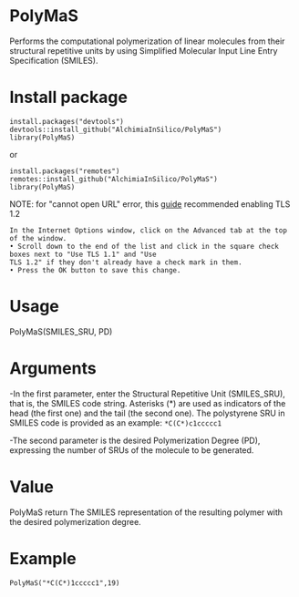 # PolyMaS
Performs the computational polymerization of linear molecules from their structural repetitive units by using Simplified Molecular Input Line Entry Specification (SMILES).

# Install package

```
install.packages("devtools")
devtools::install_github("AlchimiaInSilico/PolyMaS")
library(PolyMaS)
```

or 

```
install.packages("remotes")
remotes::install_github("AlchimiaInSilico/PolyMaS")
library(PolyMaS)
```

NOTE: for "cannot open URL" error, this [guide](https://www.fnbky.com/TLS1_2TroubleShootingGuide.pdf) recommended enabling TLS 1.2

```
In the Internet Options window, click on the Advanced tab at the top of the window.
• Scroll down to the end of the list and click in the square check boxes next to "Use TLS 1.1" and "Use
TLS 1.2" if they don't already have a check mark in them. 
• Press the OK button to save this change.
```

# Usage
PolyMaS(SMILES_SRU, PD)

# Arguments
-In the first parameter, enter the Structural Repetitive Unit (SMILES_SRU), that is, the SMILES code string. Asterisks (*) are used as indicators of the head (the first one) and the tail (the second one). The polystyrene SRU in SMILES code is provided as an example:
``` *C(C*)c1ccccc1 ```

-The second parameter is the desired Polymerization Degree (PD), expressing the number of SRUs of the molecule to be generated. 

# Value
PolyMaS return The SMILES representation of the resulting polymer with the desired polymerization degree.

# Example
``` PolyMaS("*C(C*)1ccccc1",19) ```
